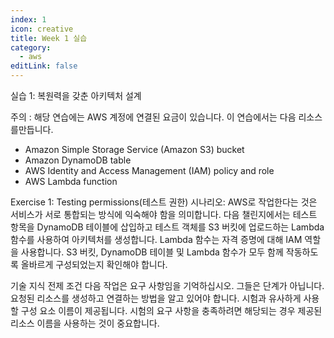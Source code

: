 ```yaml
---
index: 1
icon: creative
title: Week 1 실습
category:
  - aws
editLink: false
---
```


실습 1: 복원력을 갖춘 아키텍처 설계

주의 :
해당 연습에는 AWS 계정에 연결된 요금이 있습니다. 이 연습에서는 다음 리소스를만듭니다.

- Amazon Simple Storage Service (Amazon S3) bucket
- Amazon DynamoDB table
- AWS Identity and Access Management (IAM) policy and role
- AWS Lambda function

Exercise 1: Testing permissions(테스트 권한)
시나리오: AWS로 작업한다는 것은 서비스가 서로 통합되는 방식에 익숙해야 함을 의미합니다. 다음 챌린지에서는 테스트 항목을 DynamoDB 테이블에 삽입하고 테스트 객체를 S3 버킷에 업로드하는 Lambda 함수를 사용하여 아키텍처를 생성합니다. Lambda 함수는 자격 증명에 대해 IAM 역할을 사용합니다. S3 버킷, DynamoDB 테이블 및 Lambda 함수가 모두 함께 작동하도록 올바르게 구성되었는지 확인해야 합니다.

기술 지식 전제 조건
다음 작업은 요구 사항임을 기억하십시오. 그들은 단계가 아닙니다. 요청된 리소스를 생성하고 연결하는 방법을 알고 있어야 합니다. 시험과 유사하게 사용할 구성 요소 이름이 제공됩니다. 시험의 요구 사항을 충족하려면 해당되는 경우 제공된 리소스 이름을 사용하는 것이 중요합니다.

